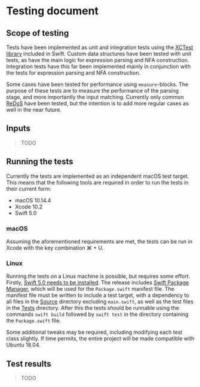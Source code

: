 # Testing document

## Scope of testing

Tests have been implemented as unit and integration tests using the [XCTest library][xctest] included in Swift. Custom data structures have been tested with unit tests, as have the main logic for expression parsing and NFA construction. Integration tests have this far been implemented mainly in conjunction with the tests for expression parsing and NFA construction.

Some cases have been tested for performance using `measure`-blocks. The purpose of these tests are to measure the performance of the parsing stage, and more importantly the input matching. Currently only common [ReDoS][redos] have been tested, but the intention is to add more regular cases as well in the near future.


## Inputs

> TODO


## Running the tests

Currently the tests are implemented as an independent macOS test target. This means that the following tools are required in order to run the tests in their current form:

- macOS 10.14.4
- Xcode 10.2
- Swift 5.0


### macOS

Assuming the aforementioned requirements are met, the tests can be run in Xcode with the key combination ⌘ + U.


### Linux

Running the tests on a Linux machine is possible, but requires some effort. Firstly, [Swift 5.0 needs to be installed][swift]. The release includes [Swift Package Manager][spm], which will be used for the `Package.swift` manifest file. The manifest file must be written to include a test target, with a dependency to all files in the [Source][src] directory excluding `main.swift`, as well as the test files in the [Tests][test] directory. After this the tests should be runnable using the commands `swift build` followed by `swift test` in the directory containing the `Package.swift` file.

Some additional tweaks may be required, including modifying each test class slightly. If time permits, the entire project will be made compatible with Ubuntu 18.04.


## Test results

> TODO


[xctest]: https://github.com/apple/swift-corelibs-xctest
[redos]: https://en.wikipedia.org/wiki/ReDoS
[swift]: https://swift.org/download/
[spm]: https://swift.org/package-manager/
[src]: /Source
[test]: /Tests

